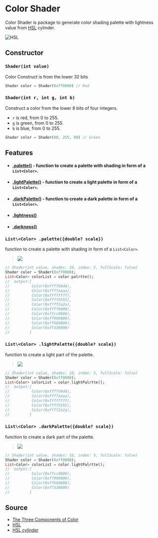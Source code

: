 # Color Shader
Color Shader is package to generate color shading palette with lightness value from [HSL](https://color.lukas-stratmann.com/color-systems/hsl.html) cylinder.

![HSL](https://github.com/athiruj/color_shader/blob/master/tutorials_img/HSL.png?raw=true)

## Constructor
### `Shader(int value)`
 Color Construct is from the lower 32 bits

```dart
Shader color = Shader(0xff0000) // Red
```

### `Shader(int r, int g, int b)`
 Construct a color from the lower 8 bits of four integers.
   * `r` is red, from 0 to 255.
   * `g` is green, from 0 to 255.
   * `b` is blue, from 0 to 255.

```dart
Shader color = Shader(00, 255, 00) // Green
```

## Features
 - #### [.palette()]() - function to create a palette with shading in form of a `List<Color>`.
 - #### [.lightPalette()]() - function to create a light palette in form of a `List<Color>`.
 - #### [.darkPalette()]() - function to create a dark palette in form of a `List<Color>`.
 
 - #### [.lightness()]() 
 - #### [.darkness()]()
 
### `List\<Color> .palette({double? scale})`
function to create a palette with shading in form of a `List<Color>`.
 
> ![](https://github.com/athiruj/color_shader/blob/master/tutorials_img/Shader_default.png?raw=true) 

```dart
// Shader(int value, shades: 10, index: 5, fullScale: false)
Shader color = Shader(0xff0000);
List<Color> colorList = color.palrtte(); 
//  output:[
//          Color(0xffffd4d4),
//          Color(0xffffaaaa),
//          Color(0xffff7f7f),
//          Color(0xffff5555),
//          Color(0xffff2a2a),
//          Color(0xffff0000),
//          Color(0xffcc0000),
//          Color(0xff990000),
//          Color(0xff660000),
//          Color(0xff330000)
//         ]

```

### `List\<Color> .lightPalette({double? scale})`
function to create a light part of the palette.
 
> ![](https://github.com/athiruj/color_shader/blob/master/tutorials_img/lightPalette_default.png?raw=true) 

```dart
// Shader(int value, shades: 10, index: 5, fullScale: false)
Shader color = Shader(0xff0000);
List<Color> colorList = color.lightPalrtte(); 
//  output:[
//          Color(0xffffd4d4),
//          Color(0xffffaaaa),
//          Color(0xffff7f7f),
//          Color(0xffff5555),
//          Color(0xffff2a2a),
//         ]

```

### `List\<Color> .darkPalette({double? scale})`
function to create a dark part of the palette.

 > ![](https://github.com/athiruj/color_shader/blob/master/tutorials_img/darkPalette_default.png?raw=true) 

 ```dart
// Shader(int value, shades: 10, index: 5, fullScale: false)
Shader color = Shader(0xff0000);
List<Color> colorList = color.lightPalrtte(); 
//  output:[
//          Color(0xffcc0000),
//          Color(0xff990000),
//          Color(0xff660000),
//          Color(0xff330000)
//         ]

```

## Source
 - [The Three Components of Color](https://www.virtualartacademy.com/three-components-of-color/)
 - [HSL](https://color.lukas-stratmann.com/color-systems/hsl.html)
 - [HSL cylinder](https://en.wikipedia.org/wiki/HSL_and_HSV)
